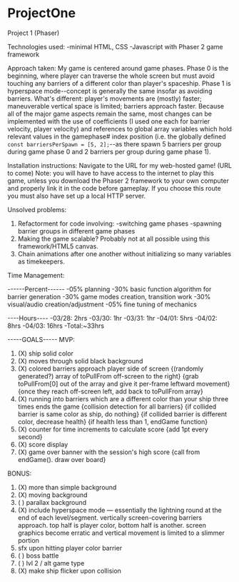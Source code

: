 # ProjectOne
Project 1 (Phaser)

Technologies used:
-minimal HTML, CSS
-Javascript with Phaser 2 game framework

Approach taken:
My game is centered around game phases. Phase 0 is the beginning, where player can traverse the whole screen but must avoid touching any barriers of a different color than player's spaceship. Phase 1 is hyperspace mode--concept is generally the same insofar as avoiding barriers. What's different: player's movements are (mostly) faster; maneuverable vertical space is limited; barriers approach faster. Because all of the major game aspects remain the same, most changes can be implemented with the use of coefficients (I used one each for barrier velocity, player velocity) and references to global array variables which hold relevant values in the gamephase# index position (i.e. the globally defined `const barriersPerSpawn = [5, 2];`--as there spawn 5 barriers per group during game phase 0 and 2 barriers per group during game phase 1).

Installation instructions:
Navigate to the URL for my web-hosted game! (URL to come)
Note: you will have to have access to the internet to play this game, unless you download the Phaser 2 framework to your own computer and properly link it in the code before gameplay. If you choose this route you must also have set up a local HTTP server.

Unsolved problems:
1. Refactorment for code involving:
    -switching game phases
    -spawning barrier groups in different game phases
2. Making the game scalable? Probably not at all possible using this framework/HTML5 canvas.
3. Chain animations after one another without initializing so many variables as timekeepers.

Time Management:

------Percent------
-05% planning
-30% basic function algorithm for barrier generation
-30% game modes creation, transition work
-30% visual/audio creation/adjustment
-05% fine tuning of mechanics

----Hours----
-03/28:  2hrs
-03/30:  1hr
-03/31:  1hr
-04/01:  5hrs
-04/02:  8hrs
-04/03: 16hrs
-Total:~33hrs



-----GOALS-----
MVP:
1. (X) ship solid color
2. (X) moves through solid black background
3. (X) colored barriers approach player side of screen
{(randomly generated?) array of toPullFrom off-screen to the right}
{grab toPullFrom[0] out of the array and give it per-frame leftward movement}
{once they reach off-screen left, add back to toPullFrom array}
4. (X) running into barriers which are a different color than your ship three times ends the game
{collision detection for all barriers}
{if collided barrier is same color as ship, do nothing}
{if collided barrier is different color, decrease health}
{if health less than 1, endGame function}
5. (X) counter for time increments to calculate score
{add 1pt every second}
6. (X) score display
7. (X) game over banner with the session's high score
{call from endGame(). draw over board}

BONUS:
1. (X) more than simple background
2. (X) moving background
3. ( ) parallax background
4. (X) include hyperspace mode ― essentially the lightning round at the end of each level/segment. vertically screen-covering barriers approach. top half is player color, bottom half is another. screen graphics become erratic and vertical movement is limited to a slimmer portion
5. sfx upon hitting player color barrier
6. ( ) boss battle
7. ( ) lvl 2 / alt game type
8. (X) make ship flicker upon collision

